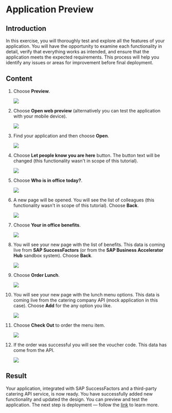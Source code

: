# Application Preview

## Introduction

In this exercise, you will thoroughly test and explore all the features of your application. You will have the opportunity to examine each functionality in detail, verify that everything works as intended, and ensure that the application meets the expected requirements. This process will help you identify any issues or areas for improvement before final deployment.

## Content

1. Choose **Preview**.

    ![](img/f01.png) 

2. Choose **Open web preview** (alternatively you can test the application with your mobile device).

    ![](img/f02.png) 

3. Find your application and then choose **Open**.

    ![](img/f03.png) 

4. Choose **Let people know you are here** button. The button text will be changed (this functionality wasn't in scope of this tutorial).

    ![](img/f04.png) 

5. Choose **Who is in office today?**. 

    ![](img/f05.png) 

6. A new page will be opened. You will see the list of colleagues (this functionality wasn't in scope of this tutorial). Choose **Back**.

    ![](img/f06.png) 

7. Choose **Your in office benefits**.

    ![](img/f07.png) 

8. You will see your new page with the list of benefits. This data is coming live from **SAP SuccessFactors** (or from the **SAP Business Accelerator Hub** sandbox system). Choose **Back**.

    ![](img/f08.png) 

9. Choose **Order Lunch**.

    ![](img/f10.png) 

10. You will see your new page with the lunch menu options. This data is coming live from the catering company API (mock application in this case). Choose **Add** for the any option you like.

    ![](img/f11.png) 

11. Choose **Check Out** to order the menu item.

    ![](img/f12.png) 

12. If the order was successful you will see the voucher code. This data has come from the API.

    ![](img/f13.png)

## Result

Your application, integrated with SAP SuccessFactors and a third-party catering API service, is now ready. You have successfully added new functionality and updated the design. You can preview and test the application. The next step is deployment — follow the [link](https://developers.sap.com/tutorials/build-apps-deply..html) to learn more.